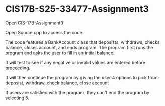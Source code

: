 # CIS17B-S25-33477-Assignment3
Open CIS-17B-Assignment3

Open Source.cpp to access the code

The code features a BankAccount class that deposists, withdraws, checks balance, closes account, and ends program.
The program first runs the program and asks the user to fill in an intiial balance.

It will test to see if any negative or invalid values are entered before proceeding.

It will then continue the program by giving the user 4 options to pick from: deposist, withdraw, check balance, close account

If users are satisfied with the program, they can't end the program by selecting 5.
